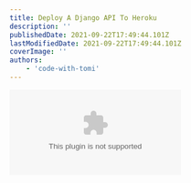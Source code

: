 ```yaml
---
title: Deploy A Django API To Heroku
description: ''
publishedDate: 2021-09-22T17:49:44.101Z
lastModifiedDate: 2021-09-22T17:49:44.101Z
coverImage: ''
authors:
    - 'code-with-tomi'
---
```


<Embed
	type="youtube"
	url="https://youtu.be/Zy0k1KnkO9w?t=1379"
	title="Deploy A Django API To Heroku"
/>
